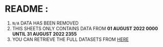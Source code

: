 # README :
1. ```N/A``` DATA HAS BEEN REMOVED 
2. THIS SHEETS ONLY CONTAINS DATA FROM **01 AUGUST 2022 0000 UNTIL 31 AUGUST 2022 2355**
3. YOU CAN RETRIEVE THE FULL DATASETS FROM [HERE](https://github.com/malaysiatrec/RapidRail-Train-Freq-History/)

